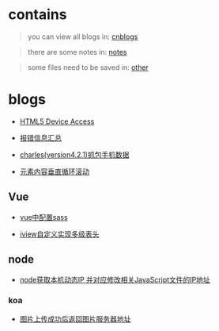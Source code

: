 # contains
> you can view all blogs in: [cnblogs](http://www.cnblogs.com/he-wei/)

> there are some notes in: [notes](https://github.com/NameHewei/blog/tree/master/notes)

> some files need to be saved in: [other](https://github.com/NameHewei/blog/tree/master/other)

# blogs 

- [HTML5 Device Access](https://www.cnblogs.com/he-wei/p/9080149.html)

- [报错信息汇总](http://www.cnblogs.com/he-wei/p/8478498.html)

- [charles(version4.2.1)抓包手机数据](http://www.cnblogs.com/he-wei/p/8482243.html)

- [元素内容垂直循环滚动](http://www.cnblogs.com/he-wei/p/8489773.html)

## Vue
- [vue中配置sass](http://www.cnblogs.com/he-wei/p/7929045.html)

- [iview自定义实现多级表头](http://www.cnblogs.com/he-wei/p/8487998.html)

## node
- [node获取本机动态IP,并对应修改相关JavaScript文件的IP地址](https://www.cnblogs.com/he-wei/p/9405799.html)

### koa

- [图片上传成功后返回图片服务器地址](http://www.cnblogs.com/he-wei/p/8950065.html)
